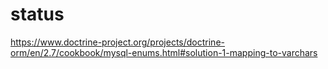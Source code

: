 # status

<!-- Contenuto migrato da _docs/status.txt -->

https://www.doctrine-project.org/projects/doctrine-orm/en/2.7/cookbook/mysql-enums.html#solution-1-mapping-to-varchars


